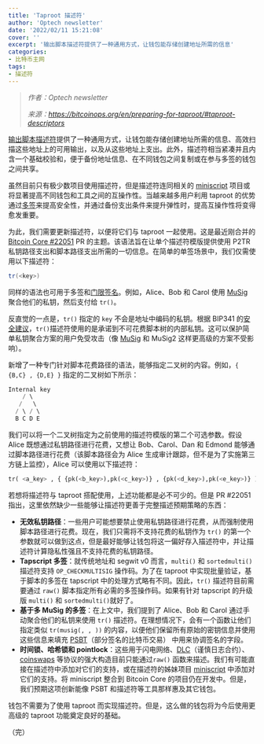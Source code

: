 ```yaml
---
title: 'Taproot 描述符'
author: 'Optech newsletter'
date: '2022/02/11 15:21:08'
cover: ''
excerpt: '输出脚本描述符提供了一种通用方式，让钱包能存储创建地址所需的信息'
categories:
- 比特币主网
tags:
- 描述符
---
```



> *作者：Optech newsletter*
> 
> *来源：<https://bitcoinops.org/en/preparing-for-taproot/#taproot-descriptors>*



[输出脚本描述符](https://bitcoinops.org/en/topics/output-script-descriptors)提供了一种通用方式，让钱包能存储创建地址所需的信息、高效扫描这些地址上的可用输出，以及从这些地址上支出。此外，描述符相当紧凑并且内含一个基础校验和，便于备份地址信息、在不同钱包之间复制或在参与多签的钱包之间共享。

虽然目前只有极少数项目使用描述符，但是描述符连同相关的 [miniscript](https://bitcoinops.org/en/topics/miniscript/) 项目或将显著提高不同钱包和工具之间的互操作性。当越来越多用户利用 taproot 的优势通过[多签](https://bitcoinops.org/en/topics/multisignature)来提高安全性，并通过备份支出条件来提升弹性时，提高互操作性将变得愈发重要。

为此，我们需要更新描述符，以便将它们与 taproot 一起使用。这是最近刚合并的 [Bitcoin Core #22051](https://github.com/bitcoin/bitcoin/issues/22051) PR 的主题。该语法旨在让单个描述符模版提供使用 P2TR 私钥路径支出和脚本路径支出所需的一切信息。在简单的单签场景中，我们仅需使用以下描述符：

```java
tr(<key>)
```

同样的语法也可用于多签和[门限签名](https://bitcoinops.org/en/topics/threshold-signature)。例如，Alice、Bob 和 Carol 使用 [MuSig](https://bitcoinops.org/en/topics/musig) 聚合他们的私钥，然后支付给 `tr()`。

反直觉的一点是，`tr()` 指定的 `key` 不会是地址中编码的私钥。根据 BIP341 的[安全建议](https://github.com/bitcoin/bips/blob/master/bip-0341.mediawiki#cite_note-22)，`tr()`描述符使用的是承诺到不可花费脚本树的内部私钥。这可以保护简单私钥聚合方案的用户免受攻击（像 [MuSig](https://bitcoinops.org/en/topics/musig/) 和 MuSig2 这样更高级的方案不受影响）。

新增了一种专门针对脚本花费路径的语法，能够指定二叉树的内容。例如，`{ {B,C} , {D,E} }` 指定的二叉树如下所示：

```java
Internal key
    / \
   /   \
  / \ / \
  B C D E
```

我们可以将一个二叉树指定为之前使用的描述符模版的第二个可选参数。假设 Alice 既想通过私钥路径进行花费，又想让 Bob、Carol、Dan 和 Edmond 能够通过脚本路径进行花费（该脚本路径会为 Alice 生成审计跟踪，但不是为了实施第三方链上监控），Alice 可以使用以下描述符：

```python
tr( <a_key> , { {pk(<b_key>),pk(<c_key>)} , {pk(<d_key>),pk(<e_key>)} )
```

若想将描述符与 taproot 搭配使用，上述功能都是必不可少的。但是 PR #22051 指出，这里依然缺少一些能够让描述符更善于完整描述预期策略的东西：

- **无效私钥路径**：一些用户可能想要禁止使用私钥路径进行花费，从而强制使用脚本路径进行花费。现在，我们只需将不支持花费的私钥作为 `tr()` 的第一个参数就可以做到这点，但是最好能够让钱包将这一偏好存入描述符中，并让描述符计算隐私性强且不支持花费的私钥路径。
- **Tapscript 多签**：就传统地址和 segwit v0 而言，`multi()` 和 `sortedmulti()` 描述符支持 `OP_CHECKMULTISIG` 操作码。为了在 taproot 中实现批量验证，基于脚本的多签在 tapscript 中的处理方式略有不同。因此，`tr()` 描述符目前需要通过 `raw()` 脚本指定所有必需的多签操作码。如果有针对 tapscript 的升级版 `multi()` 和 `sortedmulti()`就好了。
- **基于多 MuSig 的多签**：在上文中，我们提到了 Alice、Bob 和 Carol 通过手动聚合他们的私钥来使用 `tr()`  描述符。在理想情况下，会有一个函数让他们指定类似 `tr(musig(, , ))` 的内容，以便他们保留所有原始的密钥信息并使用这些信息来填充 [PSBT](https://bitcoinops.org/en/topics/psbt/)（部分签名的比特币交易） 中用来协调签名的字段。
- **时间锁、哈希锁和 pointlock**：这些用于闪电网络、[DLC](https://bitcoinops.org/en/topics/discreet-log-contracts)（谨慎日志合约）、[coinswaps](https://bitcoinops.org/en/topics/coinswap) 等协议的强大构造目前只能通过`raw()` 函数来描述。我们有可能直接在描述符中添加对它们的支持，或在描述符的姊妹项目 [miniscript](https://bitcoinops.org/en/topics/miniscript/) 中添加对它们的支持。将 miniscript 整合到 Bitcoin Core 的项目仍在开发中。但是，我们预期这项创新能像 PSBT 和描述符等工具那样惠及其它钱包。

钱包不需要为了使用 taproot 而实现描述符。但是，这么做的钱包将为今后使用更高级的 taproot 功能奠定良好的基础。

（完）